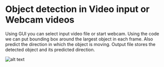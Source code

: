 # Object detection in Video input or Webcam videos

Using GUI you can select input video file or start webcam. Using the code we can put bounding box around the largest object in each frame.
Also predict the direction in which the object is moving. Output file stores the detected object and its predicted direction. 


![alt text](https://user-images.githubusercontent.com/38262106/66276102-d8655e00-e88f-11e9-8e40-fc6840e5dbf1.png?raw=true "GUI Preview")
